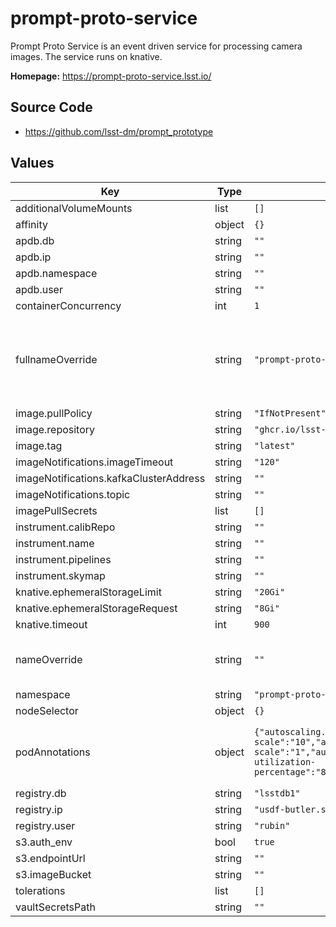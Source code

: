 # prompt-proto-service

Prompt Proto Service is an event driven service for processing camera images.  The service runs on knative.

**Homepage:** <https://prompt-proto-service.lsst.io/>

## Source Code

* <https://github.com/lsst-dm/prompt_prototype>

## Values

| Key | Type | Default | Description |
|-----|------|---------|-------------|
| additionalVolumeMounts | list | `[]` |  |
| affinity | object | `{}` |  |
| apdb.db | string | `""` |  |
| apdb.ip | string | `""` |  |
| apdb.namespace | string | `""` |  |
| apdb.user | string | `""` |  |
| containerConcurrency | int | `1` |  |
| fullnameOverride | string | `"prompt-proto-service"` | Override the full name for resources (includes the release name) |
| image.pullPolicy | string | `"IfNotPresent"` |  |
| image.repository | string | `"ghcr.io/lsst-dm/prompt-proto-service"` |  |
| image.tag | string | `"latest"` |  |
| imageNotifications.imageTimeout | string | `"120"` |  |
| imageNotifications.kafkaClusterAddress | string | `""` |  |
| imageNotifications.topic | string | `""` |  |
| imagePullSecrets | list | `[]` |  |
| instrument.calibRepo | string | `""` |  |
| instrument.name | string | `""` |  |
| instrument.pipelines | string | `""` |  |
| instrument.skymap | string | `""` |  |
| knative.ephemeralStorageLimit | string | `"20Gi"` |  |
| knative.ephemeralStorageRequest | string | `"8Gi"` |  |
| knative.timeout | int | `900` |  |
| nameOverride | string | `""` | Override the base name for resources |
| namespace | string | `"prompt-proto-service"` |  |
| nodeSelector | object | `{}` |  |
| podAnnotations | object | `{"autoscaling.knative.dev/max-scale":"10","autoscaling.knative.dev/min-scale":"1","autoscaling.knative.dev/target-utilization-percentage":"80","revision":"1"}` | Annotations for the prompt-proto-service pod |
| registry.db | string | `"lsstdb1"` |  |
| registry.ip | string | `"usdf-butler.slac.stanford.edu:5432"` |  |
| registry.user | string | `"rubin"` |  |
| s3.auth_env | bool | `true` |  |
| s3.endpointUrl | string | `""` |  |
| s3.imageBucket | string | `""` |  |
| tolerations | list | `[]` |  |
| vaultSecretsPath | string | `""` |  |
